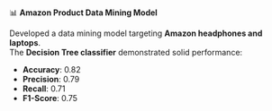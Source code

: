 📊 **Amazon Product Data Mining Model**

Developed a data mining model targeting **Amazon headphones and laptops**.  
The **Decision Tree classifier** demonstrated solid performance:

- **Accuracy**: 0.82  
- **Precision**: 0.79  
- **Recall**: 0.71  
- **F1-Score**: 0.75

